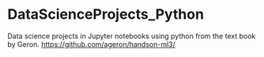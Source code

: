 # DataScienceProjects_Python
Data science projects in Jupyter notebooks using python from the text book by Geron.
https://github.com/ageron/handson-ml3/

